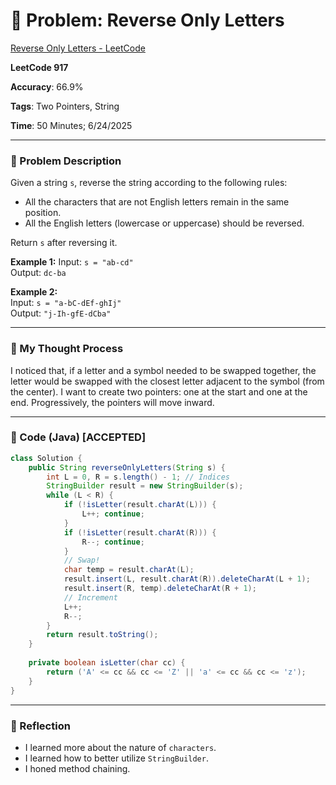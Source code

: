 # 🧮 Problem: Reverse Only Letters

[Reverse Only Letters - LeetCode](https://leetcode.com/problems/reverse-only-letters/)

**LeetCode 917**

**Accuracy**: 66.9%

**Tags**: Two Pointers, String

**Time**: 50 Minutes; 6/24/2025

---

### 🔗 Problem Description

Given a string `s`, reverse the string according to the following rules:

- All the characters that are not English letters remain in the same position.
- All the English letters (lowercase or uppercase) should be reversed.

Return `s` after reversing it.

**Example 1:**
Input: `s = "ab-cd"`  
Output: `dc-ba`  

**Example 2:**  
Input: `s = "a-bC-dEf-ghIj"`  
Output: `"j-Ih-gfE-dCba"`

---

### 🧠 My Thought Process

I noticed that, if a letter and a symbol needed to be swapped together, the letter would be swapped with the closest letter adjacent to the symbol (from the center). I want to create two pointers: one at the start and one at the end. Progressively, the pointers will move inward.

---

### 🧪 Code (Java) [ACCEPTED]

```java
class Solution {
    public String reverseOnlyLetters(String s) {
        int L = 0, R = s.length() - 1; // Indices
        StringBuilder result = new StringBuilder(s);
        while (L < R) {
            if (!isLetter(result.charAt(L))) {
                L++; continue;
            }
            if (!isLetter(result.charAt(R))) {
                R--; continue;
            }
            // Swap!
            char temp = result.charAt(L);
            result.insert(L, result.charAt(R)).deleteCharAt(L + 1);
            result.insert(R, temp).deleteCharAt(R + 1);
            // Increment
            L++;
            R--;
        }
        return result.toString();
    }
    
    private boolean isLetter(char cc) {
        return ('A' <= cc && cc <= 'Z' || 'a' <= cc && cc <= 'z');
    }
}
```

--- 

### 🧠 Reflection

- I learned more about the nature of `characters`.
- I learned how to better utilize `StringBuilder`.
- I honed method chaining.


